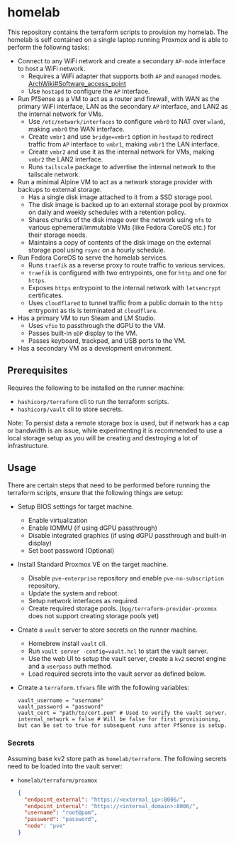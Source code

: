 # homelab

This repository contains the terraform scripts to provision my homelab. The homelab is self contained on a single laptop running Proxmox and is able to perform the following tasks:

- Connect to any WiFi network and create a secondary `AP-mode` interface to host a WiFi network.
  - Requires a WiFi adapter that supports both `AP` and `managed` modes. [ArchWiki#Software_access_point](https://wiki.archlinux.org/title/Software_access_point#Wireless_client_and_software_AP_with_a_single_Wi-Fi_device)
  - Use `hostapd` to configure the `AP` interface.
- Run PfSense as a VM to act as a router and firewall, with WAN as the primary WiFi interface, LAN as the secondary `AP` interface, and LAN2 as the internal network for VMs.
  - Use `/etc/network/interfaces` to configure `vmbr0` to NAT over `wlan0`, making `vmbr0` the WAN interface.
  - Create `vmbr1` and use `bridge=vmbr1` option in `hostapd` to redirect traffic from `AP` interface to `vmbr1`, making `vmbr1` the LAN interface.
  - Create `vmbr2` and use it as the internal network for VMs, making `vmbr2` the LAN2 interface.
  - Runs `tailscale` package to advertise the internal network to the tailscale network.
- Run a minimal Alpine VM to act as a network storage provider with backups to external storage.
  - Has a single disk image attached to it from a SSD storage pool.
  - The disk image is backed up to an external storage pool by proxmox on daily and weekly schedules with a retention policy.
  - Shares chunks of the disk image over the network using `nfs` to various ephemeral/immutable VMs (like Fedora CoreOS etc.) for their storage needs.
  - Maintains a copy of contents of the disk image on the external storage pool using `rsync` on a hourly schedule.
- Run Fedora CoreOS to serve the homelab services.
  - Runs `traefik` as a reverse proxy to route traffic to various services.
  - `traefik` is configured with two entrypoints, one for `http` and one for `https`.
  - Exposes `https` entrypoint to the internal network with `letsencrypt` certificates.
  - Uses `cloudflared` to tunnel traffic from a public domain to the `http` entrypoint as tls is terminated at `cloudflare`.
- Has a primary VM to run Steam and LM Studio.
  - Uses `vfio` to passthrough the dGPU to the VM.
  - Passes built-in `eDP` display to the VM.
  - Passes keyboard, trackpad, and USB ports to the VM.
- Has a secondary VM as a development environment.

## Prerequisites

Requires the following to be installed on the runner machine:

- `hashicorp/terraform` cli to run the terraform scripts.
- `hashicorp/vault` cli to store secrets.

Note: To persist data a remote storage box is used, but if network has a cap or bandwidth is an issue, while experimenting it is recommended to use a local storage setup as you will be creating and destroying a lot of infrastructure.

## Usage

There are certain steps that need to be performed before running the terraform scripts, ensure that the following things are setup:

- Setup BIOS settings for target machine.
  - Enable virtualization
  - Enable IOMMU (if using dGPU passthrough)
  - Disable integrated graphics (if using dGPU passthrough and built-in display)
  - Set boot password (Optional)

- Install Standard Proxmox VE on the target machine.
  - Disable `pve-enterprise` repository and enable `pve-no-subscription` repository.
  - Update the system and reboot.
  - Setup network interfaces as required.
  - Create required storage pools. (`bpg/terraform-provider-proxmox` does not support creating storage pools yet)

- Create a `vault` server to store secrets on the runner machine.
  - Homebrew install `vault` cli.
  - Run `vault server -config=vault.hcl` to start the vault server.
  - Use the web UI to setup the vault server, create a `kv2` secret engine and a `userpass` auth method.
  - Load required secrets into the vault server as defined below.

- Create a `terraform.tfvars` file with the following variables:
  ```hcl
  vault_username = "username"
  vault_password = "password"
  vault_cert = "path/to/cert.pem" # Used to verify the vault server.
  internal_network = false # Will be false for first provisioning, but can be set to true for subsequent runs after PfSense is setup.
  ```

### Secrets

Assuming base kv2 store path as `homelab/terraform`. The following secrets need to be loaded into the vault server:

- `homelab/terraform/proxmox`
  ```json
  {
    "endpoint_external": "https://<external_ip>:8006/",
    "endpoint_internal": "https://<internal_domain>:8006/",
    "username": "root@pam",
    "password": "password",
    "node": "pve"
  }
  ```
